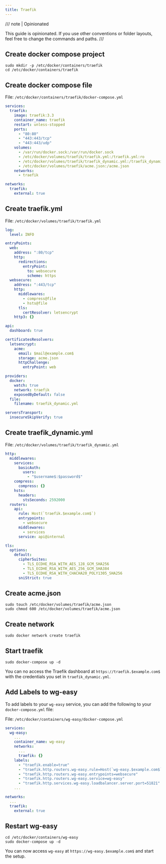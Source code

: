 ```yaml
---
title: Traefik
---
```


/// note | Opinionated

This guide is opinionated. If you use other conventions or folder layouts, feel free to change the commands and paths.
///

## Create docker compose project

```shell
sudo mkdir -p /etc/docker/containers/traefik
cd /etc/docker/containers/traefik
```

## Create docker compose file

File: `/etc/docker/containers/traefik/docker-compose.yml`

```yaml
services:
  traefik:
    image: traefik:3.3
    container_name: traefik
    restart: unless-stopped
    ports:
      - "80:80"
      - "443:443/tcp"
      - "443:443/udp"
    volumes:
      - /var/run/docker.sock:/var/run/docker.sock
      - /etc/docker/volumes/traefik/traefik.yml:/traefik.yml:ro
      - /etc/docker/volumes/traefik/traefik_dynamic.yml:/traefik_dynamic.yml:ro
      - /etc/docker/volumes/traefik/acme.json:/acme.json
    networks:
      - traefik

networks:
  traefik:
    external: true
```

## Create traefik.yml

File: `/etc/docker/volumes/traefik/traefik.yml`

```yaml
log:
  level: INFO

entryPoints:
  web:
    address: ":80/tcp"
    http:
      redirections:
        entryPoint:
          to: websecure
          scheme: https
  websecure:
    address: ":443/tcp"
    http:
      middlewares:
        - compress@file
        - hsts@file
      tls:
        certResolver: letsencrypt
    http3: {}

api:
  dashboard: true

certificatesResolvers:
  letsencrypt:
    acme:
      email: $mail@example.com$
      storage: acme.json
      httpChallenge:
        entryPoint: web

providers:
  docker:
    watch: true
    network: traefik
    exposedByDefault: false
  file:
    filename: traefik_dynamic.yml

serversTransport:
  insecureSkipVerify: true
```

## Create traefik_dynamic.yml

File: `/etc/docker/volumes/traefik/traefik_dynamic.yml`

```yaml
http:
  middlewares:
    services:
      basicAuth:
        users:
          - "$username$:$password$"
    compress:
      compress: {}
    hsts:
      headers:
        stsSeconds: 2592000
  routers:
    api:
      rule: Host(`traefik.$example.com$`)
      entrypoints:
        - websecure
      middlewares:
        - services
      service: api@internal

tls:
  options:
    default:
      cipherSuites:
        - TLS_ECDHE_RSA_WITH_AES_128_GCM_SHA256
        - TLS_ECDHE_RSA_WITH_AES_256_GCM_SHA384
        - TLS_ECDHE_RSA_WITH_CHACHA20_POLY1305_SHA256
      sniStrict: true
```

## Create acme.json

```shell
sudo touch /etc/docker/volumes/traefik/acme.json
sudo chmod 600 /etc/docker/volumes/traefik/acme.json
```

## Create network

```shell
sudo docker network create traefik
```

## Start traefik

```shell
sudo docker-compose up -d
```

You can no access the Traefik dashboard at `https://traefik.$example.com$` with the credentials you set in `traefik_dynamic.yml`.

## Add Labels to wg-easy

To add labels to your `wg-easy` service, you can add the following to your `docker-compose.yml` file:

File: `/etc/docker/containers/wg-easy/docker-compose.yml`

```yaml
services:
  wg-easy:
    ...
    container_name: wg-easy
    networks:
      ...
      traefik: {}
    labels:
      - "traefik.enable=true"
      - "traefik.http.routers.wg-easy.rule=Host(`wg-easy.$example.com$`)"
      - "traefik.http.routers.wg-easy.entrypoints=websecure"
      - "traefik.http.routers.wg-easy.service=wg-easy"
      - "traefik.http.services.wg-easy.loadbalancer.server.port=51821"
    ...

networks:
  ...
  traefik:
    external: true
```

## Restart wg-easy

```shell
cd /etc/docker/containers/wg-easy
sudo docker-compose up -d
```

You can now access `wg-easy` at `https://wg-easy.$example.com$` and start the setup.
